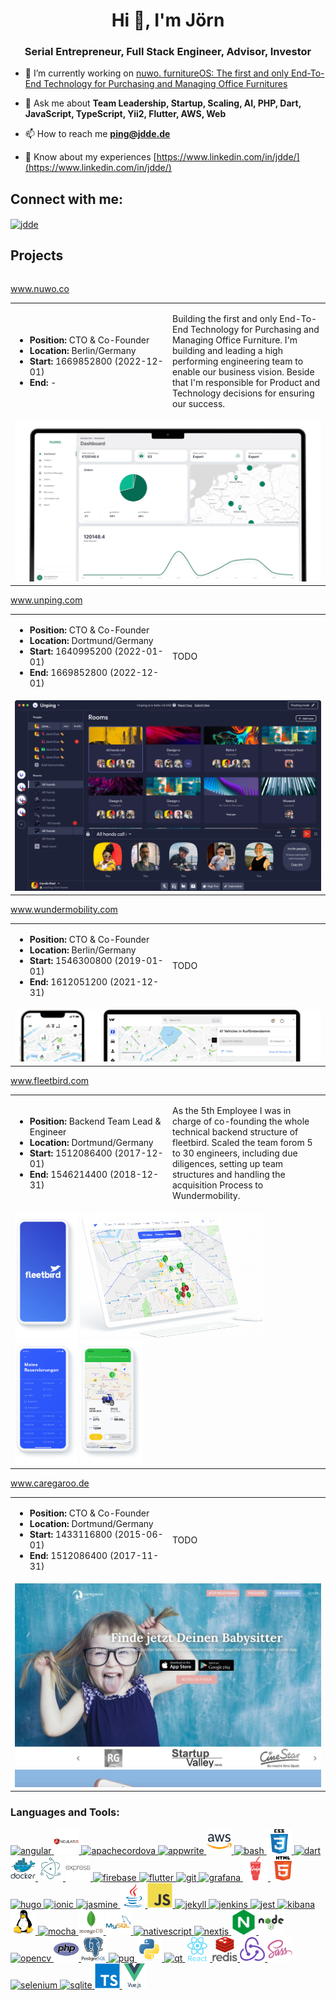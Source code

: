 <h1 align="center">Hi 👋, I'm Jörn</h1>
<h3 align="center">Serial Entrepreneur, Full Stack Engineer, Advisor, Investor</h3>

- 🔭 I’m currently working on [nuwo. furnitureOS: The first and only End-To-End Technology for Purchasing and Managing Office Furnitures](https://www.nuwo.co)

- 💬 Ask me about **Team Leadership, Startup, Scaling, AI, PHP, Dart, JavaScript, TypeScript, Yii2, Flutter, AWS, Web**

- 📫 How to reach me **ping@jdde.de**

- 📄 Know about my experiences [https://www.linkedin.com/in/jdde/](https://www.linkedin.com/in/jdde/)

<h2 align="left">Connect with me:</h3>
<p align="left">
<a href="https://linkedin.com/in/jdde" target="blank"><img align="center" src="https://raw.githubusercontent.com/rahuldkjain/github-profile-readme-generator/master/src/images/icons/Social/linked-in-alt.svg" alt="jdde" height="30" width="40" /></a>
</p>

<h2 align="left">Projects</h1>
<table>
  <tbody>
    <tr>
      <table style="border: 0; border-collapse: collapse;">
          <tbody>
            <tr>
              <a href="https://www.nuwo.co" target="_blank">www.nuwo.co</a> 
              <td width="50%" style="border: 0;">
                  <ul>
                      <li><b>Position:</b> CTO & Co-Founder</li>
                      <li><b>Location:</b> Berlin/Germany</li>
                      <li><b>Start:</b> 1669852800 (2022-12-01)</li>
                      <li><b>End:</b> -</li>
                  </ul>
              </td>
              <td width="50%" style="border: 0;">
                  <p>
                   Building the first and only End-To-End Technology for Purchasing and Managing Office Furniture.
                   I'm building and leading a high performing engineering team to enable our business vision. Beside that I'm responsible for Product and Technology decisions for ensuring our success.
                  </p>
              </td>
            </tr>
            <tr>
                <td colspan="2" style="border: 0;">
                    <img alt="Photo" src="./assets/nuwo_screenshot_1.png" />
                </td>
            </tr>
          </tbody>
      </table>
    </tr>
    <tr>
      <table style="border: 0; border-collapse: collapse;">
          <tbody>
            <tr>
              <a href="https://www.unping.com/app" target="_blank">www.unping.com</a>
              <td width="50%" style="border: 0;">
                  <ul>
                      <li><b>Position:</b> CTO & Co-Founder</li>
                      <li><b>Location:</b> Dortmund/Germany</li>
                      <li><b>Start:</b> 1640995200 (2022-01-01)</li>
                      <li><b>End:</b> 1669852800 (2022-12-01)</li>
                  </ul>
              </td>
              <td width="50%" style="border: 0;">
                  <p>
                    TODO
                  </p>
              </td>
            </tr>
            <tr>
                <td colspan="2" style="border: 0;">
                    <img alt="Photo" src="./assets/unping_screenshot_1.png" />
                </td>
            </tr>
          </tbody>
      </table>
    </tr>
    <tr>
      <table style="border: 0; border-collapse: collapse;">
          <tbody>
            <tr>
              <a href="https://www.wundermobility.com" target="_blank">www.wundermobility.com</a>
              <td width="50%" style="border: 0;">
                  <ul>
                      <li><b>Position:</b> CTO & Co-Founder</li>
                      <li><b>Location:</b> Berlin/Germany</li>
                      <li><b>Start:</b> 1546300800 (2019-01-01)</li>
                      <li><b>End:</b> 1612051200 (2021-12-31)</li>
                  </ul>
              </td>
              <td width="50%" style="border: 0;">
                  <p>
                    TODO
                  </p>
              </td>
            </tr>
            <tr>
                <td colspan="2" style="border: 0; margin-bottom:0;">
                    <img alt="Photo" src="./assets/wundermobility.webp" />
                </td>
            </tr>
          </tbody>
      </table>
    </tr>
    <tr>
      <table style="border: 0; border-collapse: collapse;">
          <tbody>
            <tr>
              <a href="https://www.fleetbird.com" target="_blank">www.fleetbird.com</a>
              <td width="50%" style="border: 0;">
                  <ul>
                      <li><b>Position:</b> Backend Team Lead & Engineer</li>
                      <li><b>Location:</b> Dortmund/Germany</li>
                      <li><b>Start:</b> 1512086400 (2017-12-01)</li>
                      <li><b>End:</b> 1546214400 (2018-12-31)</li>
                  </ul>
              </td>
              <td width="50%" style="border: 0;">
                  <p>
                    As the 5th Employee I was in charge of co-founding the whole technical backend structure of fleetbird. Scaled the team forom 5 to 30 engineers, including due diligences, setting up team structures and handling the acquisition Process to Wundermobility.
                  </p>
              </td>
            </tr>
            <tr>
                <td colspan="2" style="border: 0; margin-bottom:0;">
                    <img alt="Photo" src="./assets/fleetbird_screenshot_0.png" height="200"/>
                    <img alt="Photo" src="./assets/fleetbird_screenshot_1.png" height="200"/>
                    <img alt="Photo" src="./assets/fleetbird_screenshot_2.png" height="200"/>
                    <img alt="Photo" src="./assets/fleetbird_screenshot_3.png" height="200"/>
                </td>
            </tr>
          </tbody>
      </table>
    </tr>
    <tr>
      <table style="border: 0; border-collapse: collapse;">
          <tbody>
            <tr>
              <a href="https://www.caregaroo.de" target="_blank">www.caregaroo.de</a>
              <td width="50%" style="border: 0;">
                  <ul>
                      <li><b>Position:</b> CTO & Co-Founder</li>
                      <li><b>Location:</b> Dortmund/Germany</li>
                      <li><b>Start:</b> 1433116800 (2015-06-01)</li>
                      <li><b>End:</b> 1512086400 (2017-11-31)</li>
                  </ul>
              </td>
              <td width="50%" style="border: 0;">
                  <p>
                    TODO
                  </p>
              </td>
            </tr>
            <tr>
                <td colspan="2" style="border: 0;">
                    <img alt="Photo" src="./assets/caregaroo_screenshot_1.jpg" />
                </td>
            </tr>
          </tbody>
      </table>
    </tr>
  </tbody>
</table>

<h3 align="left">Languages and Tools:</h3>
<p align="left"> <a href="https://angular.io" target="_blank" rel="noreferrer"> <img src="https://angular.io/assets/images/logos/angular/angular.svg" alt="angular" width="40" height="40"/> </a> <a href="https://angular.io" target="_blank" rel="noreferrer"> <img src="https://raw.githubusercontent.com/devicons/devicon/master/icons/angularjs/angularjs-original-wordmark.svg" alt="angularjs" width="40" height="40"/> </a> <a href="https://cordova.apache.org/" target="_blank" rel="noreferrer"> <img src="https://www.vectorlogo.zone/logos/apache_cordova/apache_cordova-icon.svg" alt="apachecordova" width="40" height="40"/> </a> <a href="https://appwrite.io" target="_blank" rel="noreferrer"> <img src="https://www.vectorlogo.zone/logos/appwriteio/appwriteio-icon.svg" alt="appwrite" width="40" height="40"/> </a> <a href="https://aws.amazon.com" target="_blank" rel="noreferrer"> <img src="https://raw.githubusercontent.com/devicons/devicon/master/icons/amazonwebservices/amazonwebservices-original-wordmark.svg" alt="aws" width="40" height="40"/> </a> <a href="https://www.gnu.org/software/bash/" target="_blank" rel="noreferrer"> <img src="https://www.vectorlogo.zone/logos/gnu_bash/gnu_bash-icon.svg" alt="bash" width="40" height="40"/> </a> <a href="https://www.w3schools.com/css/" target="_blank" rel="noreferrer"> <img src="https://raw.githubusercontent.com/devicons/devicon/master/icons/css3/css3-original-wordmark.svg" alt="css3" width="40" height="40"/> </a> <a href="https://dart.dev" target="_blank" rel="noreferrer"> <img src="https://www.vectorlogo.zone/logos/dartlang/dartlang-icon.svg" alt="dart" width="40" height="40"/> </a> <a href="https://www.docker.com/" target="_blank" rel="noreferrer"> <img src="https://raw.githubusercontent.com/devicons/devicon/master/icons/docker/docker-original-wordmark.svg" alt="docker" width="40" height="40"/> </a> <a href="https://www.electronjs.org" target="_blank" rel="noreferrer"> <img src="https://raw.githubusercontent.com/devicons/devicon/master/icons/electron/electron-original.svg" alt="electron" width="40" height="40"/> </a> <a href="https://expressjs.com" target="_blank" rel="noreferrer"> <img src="https://raw.githubusercontent.com/devicons/devicon/master/icons/express/express-original-wordmark.svg" alt="express" width="40" height="40"/> </a> <a href="https://firebase.google.com/" target="_blank" rel="noreferrer"> <img src="https://www.vectorlogo.zone/logos/firebase/firebase-icon.svg" alt="firebase" width="40" height="40"/> </a> <a href="https://flutter.dev" target="_blank" rel="noreferrer"> <img src="https://www.vectorlogo.zone/logos/flutterio/flutterio-icon.svg" alt="flutter" width="40" height="40"/> </a> <a href="https://git-scm.com/" target="_blank" rel="noreferrer"> <img src="https://www.vectorlogo.zone/logos/git-scm/git-scm-icon.svg" alt="git" width="40" height="40"/> </a> <a href="https://grafana.com" target="_blank" rel="noreferrer"> <img src="https://www.vectorlogo.zone/logos/grafana/grafana-icon.svg" alt="grafana" width="40" height="40"/> </a> <a href="https://gulpjs.com" target="_blank" rel="noreferrer"> <img src="https://raw.githubusercontent.com/devicons/devicon/master/icons/gulp/gulp-plain.svg" alt="gulp" width="40" height="40"/> </a> <a href="https://www.w3.org/html/" target="_blank" rel="noreferrer"> <img src="https://raw.githubusercontent.com/devicons/devicon/master/icons/html5/html5-original-wordmark.svg" alt="html5" width="40" height="40"/> </a> <a href="https://gohugo.io/" target="_blank" rel="noreferrer"> <img src="https://api.iconify.design/logos-hugo.svg" alt="hugo" width="40" height="40"/> </a> <a href="https://ionicframework.com" target="_blank" rel="noreferrer"> <img src="https://upload.wikimedia.org/wikipedia/commons/d/d1/Ionic_Logo.svg" alt="ionic" width="40" height="40"/> </a> <a href="https://jasmine.github.io/" target="_blank" rel="noreferrer"> <img src="https://www.vectorlogo.zone/logos/jasmine/jasmine-icon.svg" alt="jasmine" width="40" height="40"/> </a> <a href="https://www.java.com" target="_blank" rel="noreferrer"> <img src="https://raw.githubusercontent.com/devicons/devicon/master/icons/java/java-original.svg" alt="java" width="40" height="40"/> </a> <a href="https://developer.mozilla.org/en-US/docs/Web/JavaScript" target="_blank" rel="noreferrer"> <img src="https://raw.githubusercontent.com/devicons/devicon/master/icons/javascript/javascript-original.svg" alt="javascript" width="40" height="40"/> </a> <a href="https://jekyllrb.com/" target="_blank" rel="noreferrer"> <img src="https://www.vectorlogo.zone/logos/jekyllrb/jekyllrb-icon.svg" alt="jekyll" width="40" height="40"/> </a> <a href="https://www.jenkins.io" target="_blank" rel="noreferrer"> <img src="https://www.vectorlogo.zone/logos/jenkins/jenkins-icon.svg" alt="jenkins" width="40" height="40"/> </a> <a href="https://jestjs.io" target="_blank" rel="noreferrer"> <img src="https://www.vectorlogo.zone/logos/jestjsio/jestjsio-icon.svg" alt="jest" width="40" height="40"/> </a> <a href="https://www.elastic.co/kibana" target="_blank" rel="noreferrer"> <img src="https://www.vectorlogo.zone/logos/elasticco_kibana/elasticco_kibana-icon.svg" alt="kibana" width="40" height="40"/> </a> <a href="https://www.linux.org/" target="_blank" rel="noreferrer"> <img src="https://raw.githubusercontent.com/devicons/devicon/master/icons/linux/linux-original.svg" alt="linux" width="40" height="40"/> </a> <a href="https://mochajs.org" target="_blank" rel="noreferrer"> <img src="https://www.vectorlogo.zone/logos/mochajs/mochajs-icon.svg" alt="mocha" width="40" height="40"/> </a> <a href="https://www.mongodb.com/" target="_blank" rel="noreferrer"> <img src="https://raw.githubusercontent.com/devicons/devicon/master/icons/mongodb/mongodb-original-wordmark.svg" alt="mongodb" width="40" height="40"/> </a> <a href="https://www.mysql.com/" target="_blank" rel="noreferrer"> <img src="https://raw.githubusercontent.com/devicons/devicon/master/icons/mysql/mysql-original-wordmark.svg" alt="mysql" width="40" height="40"/> </a> <a href="https://nativescript.org/" target="_blank" rel="noreferrer"> <img src="https://raw.githubusercontent.com/detain/svg-logos/780f25886640cef088af994181646db2f6b1a3f8/svg/nativescript.svg" alt="nativescript" width="40" height="40"/> </a> <a href="https://nextjs.org/" target="_blank" rel="noreferrer"> <img src="https://cdn.worldvectorlogo.com/logos/nextjs-2.svg" alt="nextjs" width="40" height="40"/> </a> <a href="https://www.nginx.com" target="_blank" rel="noreferrer"> <img src="https://raw.githubusercontent.com/devicons/devicon/master/icons/nginx/nginx-original.svg" alt="nginx" width="40" height="40"/> </a> <a href="https://nodejs.org" target="_blank" rel="noreferrer"> <img src="https://raw.githubusercontent.com/devicons/devicon/master/icons/nodejs/nodejs-original-wordmark.svg" alt="nodejs" width="40" height="40"/> </a> <a href="https://opencv.org/" target="_blank" rel="noreferrer"> <img src="https://www.vectorlogo.zone/logos/opencv/opencv-icon.svg" alt="opencv" width="40" height="40"/> </a> <a href="https://www.php.net" target="_blank" rel="noreferrer"> <img src="https://raw.githubusercontent.com/devicons/devicon/master/icons/php/php-original.svg" alt="php" width="40" height="40"/> </a> <a href="https://www.postgresql.org" target="_blank" rel="noreferrer"> <img src="https://raw.githubusercontent.com/devicons/devicon/master/icons/postgresql/postgresql-original-wordmark.svg" alt="postgresql" width="40" height="40"/> </a> <a href="https://pugjs.org" target="_blank" rel="noreferrer"> <img src="https://cdn.worldvectorlogo.com/logos/pug.svg" alt="pug" width="40" height="40"/> </a> <a href="https://www.python.org" target="_blank" rel="noreferrer"> <img src="https://raw.githubusercontent.com/devicons/devicon/master/icons/python/python-original.svg" alt="python" width="40" height="40"/> </a> <a href="https://www.qt.io/" target="_blank" rel="noreferrer"> <img src="https://upload.wikimedia.org/wikipedia/commons/0/0b/Qt_logo_2016.svg" alt="qt" width="40" height="40"/> </a> <a href="https://reactjs.org/" target="_blank" rel="noreferrer"> <img src="https://raw.githubusercontent.com/devicons/devicon/master/icons/react/react-original-wordmark.svg" alt="react" width="40" height="40"/> </a> <a href="https://redis.io" target="_blank" rel="noreferrer"> <img src="https://raw.githubusercontent.com/devicons/devicon/master/icons/redis/redis-original-wordmark.svg" alt="redis" width="40" height="40"/> </a> <a href="https://redux.js.org" target="_blank" rel="noreferrer"> <img src="https://raw.githubusercontent.com/devicons/devicon/master/icons/redux/redux-original.svg" alt="redux" width="40" height="40"/> </a> <a href="https://sass-lang.com" target="_blank" rel="noreferrer"> <img src="https://raw.githubusercontent.com/devicons/devicon/master/icons/sass/sass-original.svg" alt="sass" width="40" height="40"/> </a> <a href="https://www.selenium.dev" target="_blank" rel="noreferrer"> <img src="https://raw.githubusercontent.com/detain/svg-logos/780f25886640cef088af994181646db2f6b1a3f8/svg/selenium-logo.svg" alt="selenium" width="40" height="40"/> </a> <a href="https://www.sqlite.org/" target="_blank" rel="noreferrer"> <img src="https://www.vectorlogo.zone/logos/sqlite/sqlite-icon.svg" alt="sqlite" width="40" height="40"/> </a> <a href="https://www.typescriptlang.org/" target="_blank" rel="noreferrer"> <img src="https://raw.githubusercontent.com/devicons/devicon/master/icons/typescript/typescript-original.svg" alt="typescript" width="40" height="40"/> </a> <a href="https://vuejs.org/" target="_blank" rel="noreferrer"> <img src="https://raw.githubusercontent.com/devicons/devicon/master/icons/vuejs/vuejs-original-wordmark.svg" alt="vuejs" width="40" height="40"/> </a> </p>
